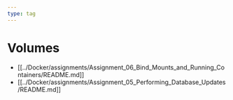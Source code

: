 ```yaml
---
type: tag
---
```

# Volumes

- [[../Docker/assignments/Assignment_06_Bind_Mounts_and_Running_Containers/README.md]]
- [[../Docker/assignments/Assignment_05_Performing_Database_Updates/README.md]]
